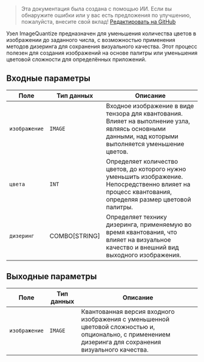 > Эта документация была создана с помощью ИИ. Если вы обнаружите ошибки или у вас есть предложения по улучшению, пожалуйста, внесите свой вклад! [Редактировать на GitHub](https://github.com/Comfy-Org/embedded-docs/blob/main/comfyui_embedded_docs/docs/ImageQuantize/ru.md)

Узел ImageQuantize предназначен для уменьшения количества цветов в изображении до заданного числа, с возможностью применения методов дизеринга для сохранения визуального качества. Этот процесс полезен для создания изображений на основе палитры или уменьшения цветовой сложности для определённых приложений.

## Входные параметры

| Поле      | Тип данных    | Описание                                                                       |
|-----------|---------------|---------------------------------------------------------------------------------|
| `изображение`   | `IMAGE`       | Входное изображение в виде тензора для квантования. Влияет на выполнение узла, являясь основными данными, над которыми выполняется уменьшение цветов. |
| `цвета`  | `INT`         | Определяет количество цветов, до которого нужно уменьшить изображение. Непосредственно влияет на процесс квантования, определяя размер цветовой палитры. |
| `дизеринг`  | COMBO[STRING] | Определяет технику дизеринга, применяемую во время квантования, что влияет на визуальное качество и внешний вид выходного изображения. |

## Выходные параметры

| Поле    | Тип данных | Описание                                                                   |
|---------|-------------|-----------------------------------------------------------------------------|
| `изображение` | `IMAGE`     | Квантованная версия входного изображения с уменьшенной цветовой сложностью и, опционально, с применением дизеринга для сохранения визуального качества. |
